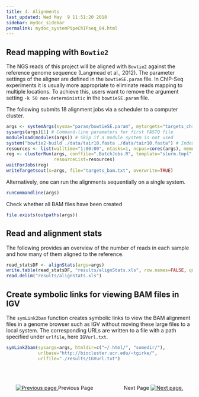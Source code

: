 ```yaml
---
title: 4. Alignments
last_updated: Wed May  9 11:51:20 2018
sidebar: mydoc_sidebar
permalink: mydoc_systemPipeChIPseq_04.html
---
```


## Read mapping with `Bowtie2` 

The NGS reads of this project will be aligned with `Bowtie2` against the
reference genome sequence (Langmead et al., 2012). The parameter settings of the
aligner are defined in the `bowtieSE.param` file. In ChIP-Seq experiments it is
usually more appropriate to eliminate reads mapping to multiple locations. To
achieve this, users want to remove the argument setting `-k 50 non-deterministic` 
in the `bowtieSE.param` file.

The following submits 18 alignment jobs via a scheduler to a computer cluster.


```r
args <- systemArgs(sysma="param/bowtieSE.param", mytargets="targets_chip_trim.txt")
sysargs(args)[1] # Command-line parameters for first FASTQ file
moduleload(modules(args)) # Skip if a module system is not used
system("bowtie2-build ./data/tair10.fasta ./data/tair10.fasta") # Indexes reference genome
resources <- list(walltime="1:00:00", ntasks=1, ncpus=cores(args), memory="10G")
reg <- clusterRun(args, conffile=".BatchJobs.R", template="slurm.tmpl", Njobs=18, runid="01",
                  resourceList=resources)
waitForJobs(reg)
writeTargetsout(x=args, file="targets_bam.txt", overwrite=TRUE)
```

Alternatively, one can run the alignments sequentially on a single system. 


```r
runCommandline(args)
```

Check whether all BAM files have been created

```r
file.exists(outpaths(args))
```

## Read and alignment stats

The following provides an overview of the number of reads in each sample
and how many of them aligned to the reference.


```r
read_statsDF <- alignStats(args=args) 
write.table(read_statsDF, "results/alignStats.xls", row.names=FALSE, quote=FALSE, sep="\t")
read.delim("results/alignStats.xls")
```

## Create symbolic links for viewing BAM files in IGV

The `symLink2bam` function creates symbolic links to view the BAM alignment files in a
genome browser such as IGV without moving these large files to a local
system. The corresponding URLs are written to a file with a path
specified under `urlfile`, here `IGVurl.txt`.


```r
symLink2bam(sysargs=args, htmldir=c("~/.html/", "somedir/"), 
            urlbase="http://biocluster.ucr.edu/~tgirke/", 
            urlfile="./results/IGVurl.txt")
```

<br><br><center><a href="mydoc_systemPipeChIPseq_03.html"><img src="images/left_arrow.png" alt="Previous page."></a>Previous Page &nbsp; &nbsp; &nbsp; &nbsp; &nbsp; &nbsp; &nbsp; &nbsp; &nbsp; &nbsp; Next Page
<a href="mydoc_systemPipeChIPseq_05.html"><img src="images/right_arrow.png" alt="Next page."></a></center>
